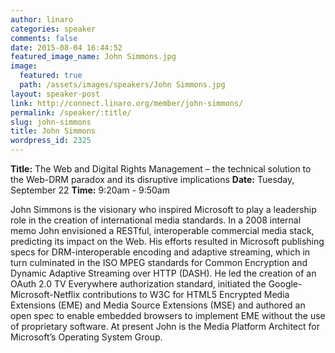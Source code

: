 ```yaml
---
author: linaro
categories: speaker
comments: false
date: 2015-08-04 16:44:52
featured_image_name: John Simmons.jpg
image:
  featured: true
  path: /assets/images/speakers/John Simmons.jpg
layout: speaker-post
link: http://connect.linaro.org/member/john-simmons/
permalink: /speaker/:title/
slug: john-simmons
title: John Simmons
wordpress_id: 2325
---
```


**Title:** The Web and Digital Rights Management – the technical solution to the Web-DRM paradox and its disruptive implications
**Date:** Tuesday, September 22
**Time:** 9:20am - 9:50am
  

John Simmons is the visionary who inspired Microsoft to play a leadership role in the creation of international media standards. In a 2008 internal memo John envisioned a RESTful, interoperable commercial media stack, predicting its impact on the Web. His efforts resulted in Microsoft publishing specs for DRM-interoperable encoding and adaptive streaming, which in turn culminated in the ISO MPEG standards for Common Encryption and Dynamic Adaptive Streaming over HTTP (DASH). He led the creation of an OAuth 2.0 TV Everywhere authorization standard, initiated the Google-Microsoft-Netflix contributions to W3C for HTML5 Encrypted Media Extensions (EME) and Media Source Extensions (MSE) and authored an open spec to enable embedded browsers to implement EME without the use of proprietary software. At present John is the Media Platform Architect for Microsoft’s Operating System Group.